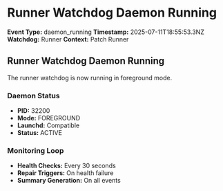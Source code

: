 # Runner Watchdog Daemon Running

**Event Type:** daemon_running
**Timestamp:** 2025-07-11T18:55:53.3NZ
**Watchdog:** Runner
**Context:** Patch Runner


## Runner Watchdog Daemon Running

The runner watchdog is now running in foreground mode.

### Daemon Status
- **PID:** 32200
- **Mode:** FOREGROUND
- **Launchd:** Compatible
- **Status:** ACTIVE

### Monitoring Loop
- **Health Checks:** Every 30 seconds
- **Repair Triggers:** On health failure
- **Summary Generation:** On all events


